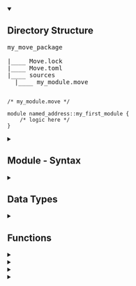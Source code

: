 <!-- [PlayList](https://www.youtube.com/playlist?list=PL3id4Z64z2sNED_aH7UYIFFwy6MsvKCN9) -->
<!-- Directory Structure -->
<details open>
<summary><h2>Directory Structure</summary>

<pre>
my_move_package

|____ Move.lock
|____ Move.toml
|____ sources
  |____ my_module.move

</pre>

```move
/* my_module.move */

module named_address::my_first_module {
    /* logic here */
}
```

</details>


<!-- Move Module Syntax -->
<details>
<summary><h2>Module - Syntax</summary>
  
```move
module <address>::<identifier> {
  (<use> <friend> <type> <function> <constant>) *
}
```

where <kbd>module</kbd> is a builtin keyword, <kbd>&lt;address&gt;</kbd> is a valid named or literal
address, <kbd>identifier</kbd> is the module name.
</details>


<details>
<summary><h2>Data Types</summary>

+ ### Unsigned Integer
    + **u8, u16, u32, u64, u128, u256**
    + no signed integer
    + type casting between integers
        + ```(x as u8)```
        + ```(y as u16)```
        + ```(some_numberu16 as u32)```

+ ### Address
    + Used to represent locations (sometimes called accounts) in storage.
    + 16-byte address (A 256-bit (32 byte) identifier in Sui Move )
 
+ ### Vector
    + ```Vector<T>``` is the only primitive collection type provided by Move

+ ### Type Abilities (4):
    + **Copy:** value can be copied (or cloned by value)
    + **Drop** value can be dropped by the end of scope
    + **Key:** value can be used as a key for global storage operations
    + **Store:** value can be stored inside global storage

</details>

<details>
<summary><h2>Functions</summary>

Move functions have three types of visibility:
  + private(default)
  + public
  + public(friend)
  
</details>

<details>
<summary></summary>
</details>

<details>
<summary></summary>
</details>

<details>
<summary></summary>
</details>

<details>
<summary></summary>
</details>
